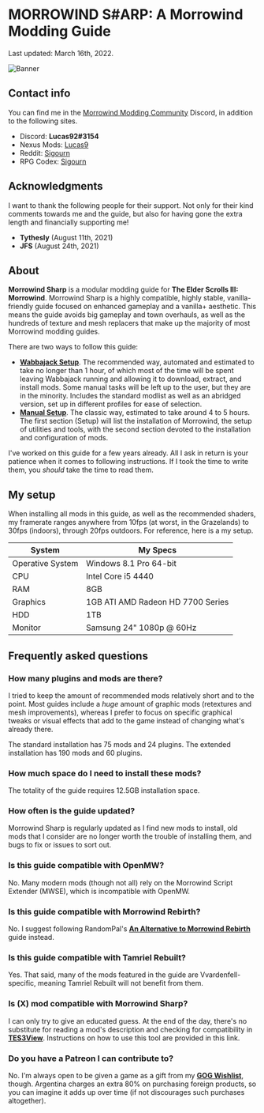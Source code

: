 # MORROWIND S#ARP: A Morrowind Modding Guide

Last updated: March 16th, 2022.

![Banner](https://raw.githubusercontent.com/Sigourn/morrowind-sharp/master/MW%20Banner%20GIT.jpg)

## Contact info

You can find me in the [Morrowind Modding Community](https://discord.me/mwmods) Discord, in addition to the following sites.

- Discord: **Lucas92#3154**
- Nexus Mods: [Lucas9](https://www.nexusmods.com/morrowind/users/14600469)
- Reddit: [Sigourn](https://www.reddit.com/user/Sigourn)
- RPG Codex: [Sigourn](https://rpgcodex.net/forums/index.php?members/sigourn.21476/)

## Acknowledgments

I want to thank the following people for their support. Not only for their kind comments towards me and the guide, but also for having gone the extra length and financially supporting me!

- **Tythesly** (August 11th, 2021)
- **JFS** (August 24th, 2021)

## About

**Morrowind Sharp** is a modular modding guide for **The Elder Scrolls III: Morrowind**. Morrowind Sharp is a highly compatible, highly stable, vanilla-friendly guide focused on enhanced gameplay and a vanilla+ aesthetic. This means the guide avoids big gameplay and town overhauls, as well as the hundreds of texture and mesh replacers that make up the majority of most Morrowind modding guides.

There are two ways to follow this guide:

- [**Wabbajack Setup**](https://github.com/Sigourn/morrowind-sharp/blob/master/wjsetup.md). The recommended way, automated and estimated to take no longer than 1 hour, of which most of the time will be spent leaving Wabbajack running and allowing it to download, extract, and install mods. Some manual tasks will be left up to the user, but they are in the minority. Includes the standard modlist as well as an abridged version, set up in different profiles for ease of selection.
- [**Manual Setup**](https://github.com/Sigourn/morrowind-sharp/blob/master/setup.md). The classic way, estimated to take around 4 to 5 hours. The first section (Setup) will list the installation of Morrowind, the setup of utilities and tools, with the second section devoted to the installation and configuration of mods.

I've worked on this guide for a few years already. All I ask in return is your patience when it comes to following instructions. If I took the time to write them, you *should* take the time to read them.

## My setup

When installing all mods in this guide, as well as the recommended shaders, my framerate ranges anywhere from 10fps (at worst, in the Grazelands) to 30fps (indoors), through 20fps outdoors. For reference, here is a my setup.

System | My Specs
------------ | -------------
Operative System | Windows 8.1 Pro 64-bit
CPU | Intel Core i5 4440
RAM | 8GB
Graphics | 1GB ATI AMD Radeon HD 7700 Series
HDD | 1TB
Monitor | Samsung 24" 1080p @ 60Hz

## Frequently asked questions

### How many plugins and mods are there?

I tried to keep the amount of recommended mods relatively short and to the point. Most guides include a *huge* amount of graphic mods (retextures and mesh improvements), whereas I prefer to focus on specific graphical tweaks or visual effects that add to the game instead of changing what's already there.

The standard installation has 75 mods and 24 plugins. The extended installation has 190 mods and 60 plugins.

### How much space do I need to install these mods?

The totality of the guide requires 12.5GB installation space.

### How often is the guide updated?

Morrowind Sharp is regularly updated as I find new mods to install, old mods that I consider are no longer worth the trouble of installing them, and bugs to fix or issues to sort out.

### Is this guide compatible with OpenMW?

No. Many modern mods (though not all) rely on the Morrowind Script Extender (MWSE), which is incompatible with OpenMW.

### Is this guide compatible with Morrowind Rebirth?

No. I suggest following RandomPal's [**An Alternative to Morrowind Rebirth**](https://www.nexusmods.com/morrowind/mods/48812) guide instead.

### Is this guide compatible with Tamriel Rebuilt?

Yes. That said, many of the mods featured in the guide are Vvardenfell-specific, meaning Tamriel Rebuilt will not benefit from them.

### Is (X) mod compatible with Morrowind Sharp?

I can only try to give an educated guess. At the end of the day, there's no substitute for reading a mod's description and checking for compatibility in [**TES3View**](https://github.com/Sigourn/morrowind-sharp/blob/master/tools.md#checking-for-conflicts). Instructions on how to use this tool are provided in this link.

### Do you have a Patreon I can contribute to?

No. I'm always open to be given a game as a gift from my [**GOG Wishlist**](https://www.gog.com/u/Lucas9/wishlist), though. Argentina charges an extra 80% on purchasing foreign products, so you can imagine it adds up over time (if not discourages such purchases altogether).
